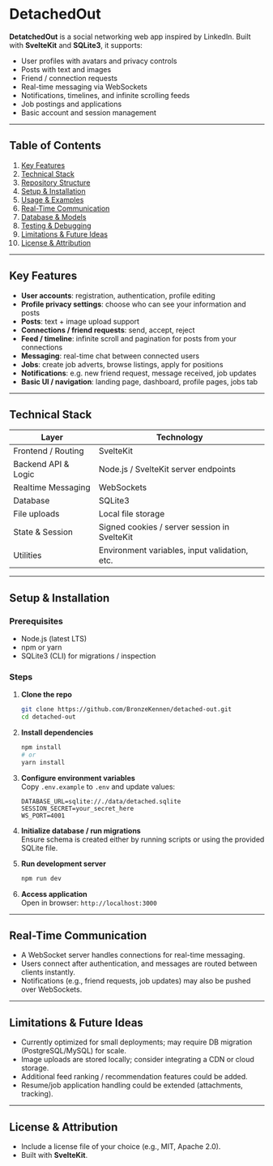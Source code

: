 # DetachedOut

**DetatchedOut** is a social networking web app inspired by LinkedIn. Built with **SvelteKit** and **SQLite3**, it supports:

- User profiles with avatars and privacy controls  
- Posts with text and images  
- Friend / connection requests  
- Real-time messaging via WebSockets  
- Notifications, timelines, and infinite scrolling feeds  
- Job postings and applications  
- Basic account and session management  

---

## Table of Contents

1. [Key Features](#key-features)  
2. [Technical Stack](#technical-stack)  
3. [Repository Structure](#repository-structure)  
4. [Setup & Installation](#setup--installation)  
5. [Usage & Examples](#usage--examples)  
6. [Real-Time Communication](#real-time-communication)  
7. [Database & Models](#database--models)  
8. [Testing & Debugging](#testing--debugging)  
9. [Limitations & Future Ideas](#limitations--future-ideas)  
10. [License & Attribution](#license--attribution)  

---

## Key Features

- **User accounts**: registration, authentication, profile editing  
- **Profile privacy settings**: choose who can see your information and posts  
- **Posts**: text + image upload support  
- **Connections / friend requests**: send, accept, reject  
- **Feed / timeline**: infinite scroll and pagination for posts from your connections  
- **Messaging**: real-time chat between connected users  
- **Jobs**: create job adverts, browse listings, apply for positions  
- **Notifications**: e.g. new friend request, message received, job updates  
- **Basic UI / navigation**: landing page, dashboard, profile pages, jobs tab  

---

## Technical Stack

| Layer | Technology |
|---|---|
| Frontend / Routing | SvelteKit |
| Backend API & Logic | Node.js / SvelteKit server endpoints |
| Realtime Messaging | WebSockets |
| Database | SQLite3 |
| File uploads | Local file storage |
| State & Session | Signed cookies / server session in SvelteKit |
| Utilities | Environment variables, input validation, etc. |

---
## Setup & Installation

### Prerequisites

- Node.js (latest LTS)  
- npm or yarn  
- SQLite3 (CLI) for migrations / inspection  

### Steps

1. **Clone the repo**  
   ```bash
   git clone https://github.com/BronzeKennen/detached-out.git
   cd detached-out
   ```

2. **Install dependencies**  
   ```bash
   npm install
   # or
   yarn install
   ```

3. **Configure environment variables**  
   Copy `.env.example` to `.env` and update values:
   ```
   DATABASE_URL=sqlite://./data/detached.sqlite
   SESSION_SECRET=your_secret_here
   WS_PORT=4001
   ```

4. **Initialize database / run migrations**  
   Ensure schema is created either by running scripts or using the provided SQLite file.

5. **Run development server**  
   ```bash
   npm run dev
   ```

6. **Access application**  
   Open in browser: `http://localhost:3000`

---

## Real-Time Communication

- A WebSocket server handles connections for real-time messaging.  
- Users connect after authentication, and messages are routed between clients instantly.  
- Notifications (e.g., friend requests, job updates) may also be pushed over WebSockets.  

---

## Limitations & Future Ideas

- Currently optimized for small deployments; may require DB migration (PostgreSQL/MySQL) for scale.  
- Image uploads are stored locally; consider integrating a CDN or cloud storage.  
- Additional feed ranking / recommendation features could be added.  
- Resume/job application handling could be extended (attachments, tracking).  

---

## License & Attribution

- Include a license file of your choice (e.g., MIT, Apache 2.0).  
- Built with **SvelteKit**.  
